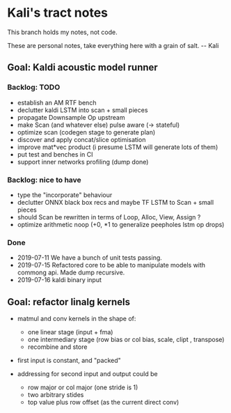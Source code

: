 # Kali's tract notes

This branch holds my notes, not code.

These are personal notes, take everything here with a grain of salt. -- Kali

## Goal: Kaldi acoustic model runner

### Backlog: TODO

* establish an AM RTF bench
* declutter kaldi LSTM into scan + small pieces
* propagate Downsample Op upstream
* make Scan (and whatever else) pulse aware (-> stateful)
* optimize scan (codegen stage to generate plan)
* discover and apply concat/slice optimisation
* improve mat*vec product (i presume LSTM will generate lots of them)
* put test and benches in CI
* support inner networks profiling (dump done)

### Backlog: nice to have

* type the "incorporate" behaviour
* declutter ONNX black box recs and maybe TF LSTM to Scan + small pieces
* should Scan be rewritten in terms of Loop, Alloc, View, Assign ?
* optimize arithmetic noop (+0, *1 to generalize peepholes lstm op drops)

### Done

* 2019-07-11 We have a bunch of unit tests passing.
* 2019-07-15 Refactored core to be able to manipulate models with commong api. Made dump recursive.
* 2019-07-16 kaldi binary input

## Goal: refactor linalg kernels

* matmul and conv kernels in the shape of:
    * one linear stage (input + fma)
    * one intermediary stage (row bias or col bias, scale, clipt , transpose)
    * recombine and store

* first input is constant, and "packed"

* addressing for second input and output could be
    * row major or col major (one stride is 1)
    * two arbitrary stides
    * top value plus row offset (as the current direct conv)
